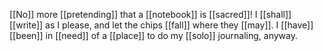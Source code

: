 [[No]] more [[pretending]] that a [[notebook]] is [[sacred]]! I [[shall]] [[write]] as I please, and let the chips [[fall]] where they [[may]]. I [[have]] [[been]] in [[need]] of a [[place]] to do my [[solo]] journaling, anyway.